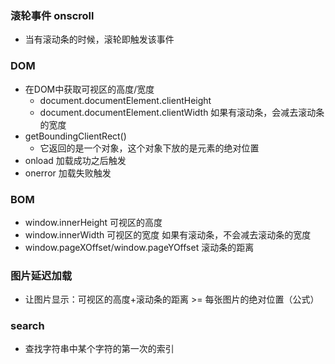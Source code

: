 ### 滚轮事件  onscroll
+ 当有滚动条的时候，滚轮即触发该事件
### DOM
+ 在DOM中获取可视区的高度/宽度
    + document.documentElement.clientHeight
    + document.documentElement.clientWidth  如果有滚动条，会减去滚动条的宽度
+ getBoundingClientRect()
    + 它返回的是一个对象，这个对象下放的是元素的绝对位置
+ onload  加载成功之后触发
+ onerror  加载失败触发
### BOM 
+ window.innerHeight  可视区的高度
+ window.innerWidth  可视区的宽度    如果有滚动条，不会减去滚动条的宽度
+ window.pageXOffset/window.pageYOffset   滚动条的距离
### 图片延迟加载
+ 让图片显示：可视区的高度+滚动条的距离 >= 每张图片的绝对位置（公式）
### search
+ 查找字符串中某个字符的第一次的索引
